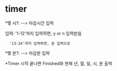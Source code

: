 # timer

*몇 시?:
--> 마감시간 입력

입력: '1-12'까지 입력하면, y or n 입력받음

      '13-24'까지 입력하면, 분 입력으로
    
*몇 분?:
--> 마감분 입력

*Timer 시작
끝나면 Finished와 현재 년, 월, 일, 시, 분 출력
